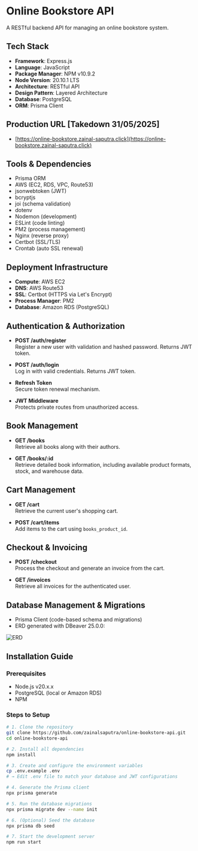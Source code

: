 # Online Bookstore API

A RESTful backend API for managing an online bookstore system.

## Tech Stack

- **Framework**: Express.js
- **Language**: JavaScript
- **Package Manager**: NPM v10.9.2
- **Node Version**: 20.10.1 LTS
- **Architecture**: RESTful API
- **Design Pattern**: Layered Architecture
- **Database**: PostgreSQL
- **ORM**: Prisma Client

## Production URL [Takedown 31/05/2025]

- [https://online-bookstore.zainal-saputra.click](https://online-bookstore.zainal-saputra.click)

## Tools & Dependencies

- Prisma ORM
- AWS (EC2, RDS, VPC, Route53)
- jsonwebtoken (JWT)
- bcryptjs
- joi (schema validation)
- dotenv
- Nodemon (development)
- ESLint (code linting)
- PM2 (process management)
- Nginx (reverse proxy)
- Certbot (SSL/TLS)
- Crontab (auto SSL renewal)

## Deployment Infrastructure

- **Compute**: AWS EC2
- **DNS**: AWS Route53
- **SSL**: Certbot (HTTPS via Let's Encrypt)
- **Process Manager**: PM2
- **Database**: Amazon RDS (PostgreSQL)

## Authentication & Authorization

- **POST /auth/register**  
  Register a new user with validation and hashed password. Returns JWT token.

- **POST /auth/login**  
  Log in with valid credentials. Returns JWT token.

- **Refresh Token**  
  Secure token renewal mechanism.

- **JWT Middleware**  
  Protects private routes from unauthorized access.

## Book Management

- **GET /books**  
  Retrieve all books along with their authors.

- **GET /books/:id**  
  Retrieve detailed book information, including available product formats, stock, and warehouse data.

## Cart Management

- **GET /cart**  
  Retrieve the current user's shopping cart.

- **POST /cart/items**  
  Add items to the cart using `books_product_id`.

## Checkout & Invoicing

- **POST /checkout**  
  Process the checkout and generate an invoice from the cart.

- **GET /invoices**  
  Retrieve all invoices for the authenticated user.

## Database Management & Migrations

- Prisma Client (code-based schema and migrations)
- ERD generated with DBeaver 25.0.0:

![ERD](https://res.cloudinary.com/dlfpviz7i/image/upload/v1748710932/markdown/bookstore.png)

## Installation Guide

### Prerequisites

- Node.js v20.x.x
- PostgreSQL (local or Amazon RDS)
- NPM

### Steps to Setup

```bash
# 1. Clone the repository
git clone https://github.com/zainalsaputra/online-bookstore-api.git
cd online-bookstore-api

# 2. Install all dependencies
npm install

# 3. Create and configure the environment variables
cp .env.example .env
# → Edit .env file to match your database and JWT configurations

# 4. Generate the Prisma client
npx prisma generate

# 5. Run the database migrations
npx prisma migrate dev --name init

# 6. (Optional) Seed the database
npx prisma db seed

# 7. Start the development server
npm run start
